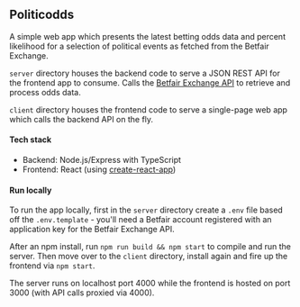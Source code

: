 ## Politicodds

A simple web app which presents the latest betting odds data and percent likelihood for a selection of political events as fetched from the Betfair Exchange.

`server` directory houses the backend code to serve a JSON REST API for the frontend app to consume.
Calls the [Betfair Exchange API](https://developer.betfair.com/en/exchange-api/) to retrieve and process odds data.

`client` directory houses the frontend code to serve a single-page web app which calls the backend API on the fly.

#### Tech stack
- Backend: Node.js/Express with TypeScript
- Frontend: React (using [create-react-app](https://github.com/facebook/create-react-app))

#### Run locally
To run the app locally, first in the `server` directory create a `.env` file based off the `.env.template` - you'll need a Betfair account registered with an application key for the Betfair Exchange API.

After an npm install, run `npm run build && npm start` to compile and run the server. Then move over to the `client` directory, install again and fire up the frontend via `npm start`.

The server runs on localhost port 4000 while the frontend is hosted on port 3000 (with API calls proxied via 4000).

